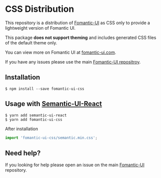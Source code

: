 # CSS  Distribution

This repository is a distribution of [Fomantic-UI](https://fomantic-ui.com) as CSS only to provide a lightweight version of Fomantic UI.

This package **does not support theming** and includes generated CSS files of the default theme only.

You can view more on Fomantic UI at [fomantic-ui.com](https://fomantic-ui.com).

If you have any issues please use the main [Fomantic-UI repositroy](https://github.com/fomantic/Fomantic-UI).

## Installation

```console
$ npm install --save fomantic-ui-css
``` 

## Usage with [Semantic-UI-React](https://github.com/Semantic-Org/Semantic-UI-React)

```console
$ yarn add semantic-ui-react
$ yarn add fomantic-ui-css
```

After installation
```javascript
import 'fomantic-ui-css/semantic.min.css';
```

## Need help?

If you looking for help please open an issue on the main [Fomantic-UI](https://github.com/fomantic/Fomantic-UI) repository.
